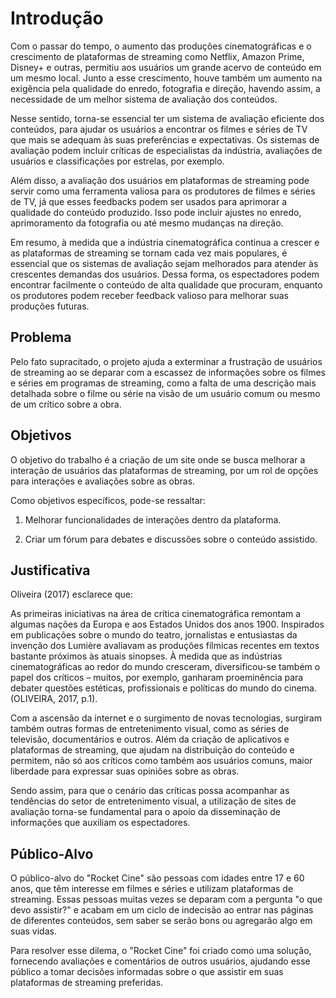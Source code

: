 # Introdução

Com o passar do tempo, o aumento das produções cinematográficas e o crescimento de plataformas de streaming como Netflix, Amazon Prime, Disney+ e outras, permitiu aos usuários um grande acervo de conteúdo em um mesmo local. Junto a esse crescimento, houve também um aumento na exigência pela qualidade do enredo, fotografia e direção, havendo assim, a necessidade de um melhor sistema de avaliação dos conteúdos. 

Nesse sentido, torna-se essencial ter um sistema de avaliação eficiente dos conteúdos, para ajudar os usuários a encontrar os filmes e séries de TV que mais se adequam às suas preferências e expectativas. Os sistemas de avaliação podem incluir críticas de especialistas da indústria, avaliações de usuários e classificações por estrelas, por exemplo. 

Além disso, a avaliação dos usuários em plataformas de streaming pode servir como uma ferramenta valiosa para os produtores de filmes e séries de TV, já que esses feedbacks podem ser usados para aprimorar a qualidade do conteúdo produzido. Isso pode incluir ajustes no enredo, aprimoramento da fotografia ou até mesmo mudanças na direção. 

Em resumo, à medida que a indústria cinematográfica continua a crescer e as plataformas de streaming se tornam cada vez mais populares, é essencial que os sistemas de avaliação sejam melhorados para atender às crescentes demandas dos usuários. Dessa forma, os espectadores podem encontrar facilmente o conteúdo de alta qualidade que procuram, enquanto os produtores podem receber feedback valioso para melhorar suas produções futuras. 

## Problema

Pelo fato supracitado, o projeto ajuda a exterminar a frustração de usuários de streaming ao se deparar com a escassez de informações sobre os filmes e séries em programas de streaming, como a falta de uma descrição mais detalhada sobre o filme ou série na visão de um usuário comum ou mesmo de um crítico sobre a obra. 


## Objetivos

O objetivo do trabalho é a criação de um site onde se busca melhorar a interação de usuários das plataformas de streaming, por um rol de opções para interações e avaliações sobre as obras. 

Como objetivos específicos, pode-se ressaltar: 

1. Melhorar funcionalidades de interações dentro da plataforma. 

2. Criar um fórum para debates e discussões sobre o conteúdo assistido.

## Justificativa

Oliveira (2017) esclarece que: 

 

As primeiras iniciativas na área de crítica cinematográfica remontam a algumas nações da Europa e aos Estados Unidos dos anos 1900. Inspirados em publicações sobre o mundo do teatro, jornalistas e entusiastas da invenção dos Lumière avaliavam as produções fílmicas recentes em textos bastante próximos às atuais sinopses. À medida que as indústrias cinematográficas ao redor do mundo cresceram, diversificou-se também o papel dos críticos – muitos, por exemplo, ganharam proeminência para debater questões estéticas, profissionais e políticas do mundo do cinema. (OLIVEIRA, 2017, p.1). 

Com a ascensão da internet e o surgimento de novas tecnologias, surgiram também outras formas de entretenimento visual, como as séries de televisão, documentários e outros. Além da criação de aplicativos e plataformas de streaming, que ajudam na distribuição do conteúdo e permitem, não só aos críticos como também aos usuários comuns, maior liberdade para expressar suas opiniões sobre as obras. 

Sendo assim, para que o cenário das críticas possa acompanhar as tendências do setor de entretenimento visual, a utilização de sites de avaliação torna-se fundamental para o apoio da disseminação de informações que auxiliam os espectadores. 


## Público-Alvo

O público-alvo do "Rocket Cine" são pessoas com idades entre 17 e 60 anos, que têm interesse em filmes e séries e utilizam plataformas de streaming. Essas pessoas muitas vezes se deparam com a pergunta "o que devo assistir?" e acabam em um ciclo de indecisão ao entrar nas páginas de diferentes conteúdos, sem saber se serão bons ou agregarão algo em suas vidas.

Para resolver esse dilema, o "Rocket Cine" foi criado como uma solução, fornecendo avaliações e comentários de outros usuários, ajudando esse público a tomar decisões informadas sobre o que assistir em suas plataformas de streaming preferidas.
